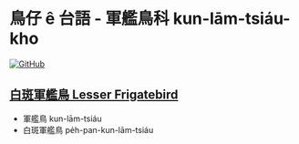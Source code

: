 # 鳥仔 ê 台語 - 軍艦鳥科 kun-lām-tsiáu-kho

[![GitHub](https://img.shields.io/badge/GitHub-black?logo=github)](https://github.com/siansiansu/tsiau-a-e-mia)

## [白斑軍艦鳥 Lesser Frigatebird](https://www.instagram.com/p/CfxnVIuPEja/)

- 軍艦鳥 kun-lām-tsiáu
- 白斑軍艦鳥 pe̍h-pan-kun-lām-tsiáu
